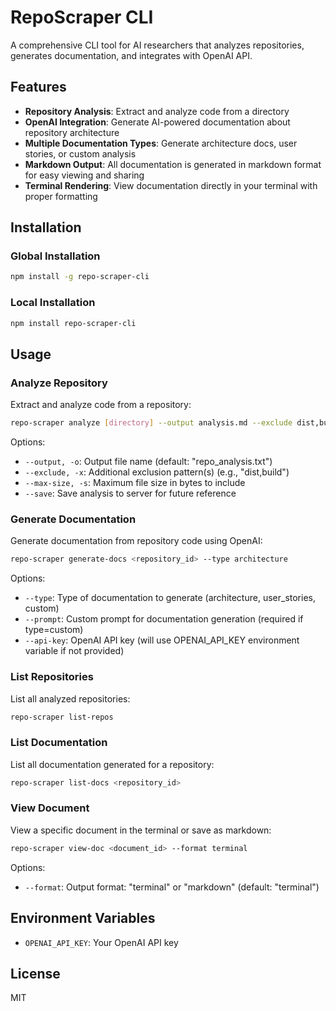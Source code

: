 # RepoScraper CLI

A comprehensive CLI tool for AI researchers that analyzes repositories, generates documentation, and integrates with OpenAI API.

## Features

- **Repository Analysis**: Extract and analyze code from a directory
- **OpenAI Integration**: Generate AI-powered documentation about repository architecture
- **Multiple Documentation Types**: Generate architecture docs, user stories, or custom analysis
- **Markdown Output**: All documentation is generated in markdown format for easy viewing and sharing
- **Terminal Rendering**: View documentation directly in your terminal with proper formatting

## Installation

### Global Installation

```bash
npm install -g repo-scraper-cli
```

### Local Installation

```bash
npm install repo-scraper-cli
```

## Usage

### Analyze Repository

Extract and analyze code from a repository:

```bash
repo-scraper analyze [directory] --output analysis.md --exclude dist,build
```

Options:
- `--output, -o`: Output file name (default: "repo_analysis.txt")
- `--exclude, -x`: Additional exclusion pattern(s) (e.g., "dist,build")
- `--max-size, -s`: Maximum file size in bytes to include
- `--save`: Save analysis to server for future reference

### Generate Documentation

Generate documentation from repository code using OpenAI:

```bash
repo-scraper generate-docs <repository_id> --type architecture
```

Options:
- `--type`: Type of documentation to generate (architecture, user_stories, custom)
- `--prompt`: Custom prompt for documentation generation (required if type=custom)
- `--api-key`: OpenAI API key (will use OPENAI_API_KEY environment variable if not provided)

### List Repositories

List all analyzed repositories:

```bash
repo-scraper list-repos
```

### List Documentation

List all documentation generated for a repository:

```bash
repo-scraper list-docs <repository_id>
```

### View Document

View a specific document in the terminal or save as markdown:

```bash
repo-scraper view-doc <document_id> --format terminal
```

Options:
- `--format`: Output format: "terminal" or "markdown" (default: "terminal")

## Environment Variables

- `OPENAI_API_KEY`: Your OpenAI API key

## License

MIT